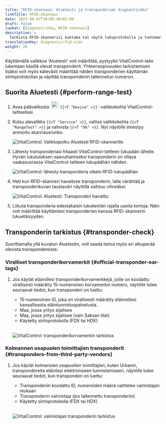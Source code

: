 ```yaml
---
title: "RFID-skannaus: Aluetesti ja transponderien diagnostiikka"
linkTitle: RFID-skannaus
date: 2023-08-07T10:09:46+02:00
draft: false
luokat: [Diagnostiikka, RFID-skannaus]
description: >
  Tarkista RFID-skannerisi kantama tai näytä lukuprotokolla ja tuntemattomien transponderien tallennetut numerot.
translationKey: diagnosis/rfid-scan
weight: 20
---
```


Käyttämällä valikkoa 'Aluetesti' voit määrittää, pystyykö VitalControl-laite lukemaan käsillä olevat transponderit. Yhteensopivuuden tarkistamisen lisäksi voit myös kätevästi määrittää näiden transponderien käyttämän siirtoprotokollan ja näyttää transponderiin tallennetun numeron.

## Suorita Aluetesti {#perform-range-test}

1. Avaa päävalikosta &nbsp;<img src="/icons/device.svg" width="23" align="bottom" alt="Laite" /> `{{<T "Device" >}}` -valikkokohta VitalControl-laitteellasi.

1. Kutsu alavalikko `{{<T "Service" >}}`, valitse valikkokohta `{{<T "RangeTest" >}}` ja vahvista `{{<T "Ok" >}}`. Nyt näytölle ilmestyy animoitu skannausrunko.

    ![VitalControl: Valikkopolku Aluetesti RFID-skannerille](../images/rangetest.png "Aluetesti RFID-skannerille")

1.  Lähesty transponderiasi hitaasti VitalControl-laitteen lukupään lähelle. Hyvän lukutuloksen saavuttamiseksi transponderin on oltava vaakasuorassa VitalControl-laitteen lukupäähän nähden.

    ![ VitalControl: lähesty transponderia oikein RFID-lukupäähän](/images/diagnosis/transponderscan.svg "Oikea transponderin skannaus")

1. Heti kun RFID-skanneri havaitsee transponderin, laite värähtää ja transponderikuvan taustaväri näytöllä vaihtuu vihreäksi:

   ![VitalControl: Aluetesti: Transponderi havaittu](../images/transponder-detected.png "Transponderi havaittu")

1. Liikuta transponderia edestakaisin lukukentän rajalla useita kertoja. Näin voit määrittää käyttämiesi transponderien kanssa RFID-skannerin lukuetäisyyden.

## Transponderin tarkistus {#transponder-check}

Suorittamalla yllä kuvatun Aluetestin, voit saada tietoa myös eri alkuperää olevista transpondereista:

### Viralliset transponderikorvamerkit {#official-transponder-ear-tags}

1. Jos käytät eläimillesi transponderikorvamerkkejä, joille on koodattu virallisesti määrätty 15-numeroinen korvamerkin numero, näytölle tulee seuraavat tiedot, kun transponderi on luettu:

    - 15-numeroinen ID, joka on virallisesti määrätty eläimellesi kansallisesta eläintunnistuspalvelusta.
    - Maa, jossa yritys sijaitsee
    - Maa, jossa yritys sijaitsee (vain Saksan tilat)
    - Käytetty siirtoprotokolla (FDX tai HDX)
    <br>

    ![VitalControl: transponderikorvamerkin tarkistus](../images/transponder-official.png "Tietoja virallisesta transponderikorvamerkistä")

### Kolmannen osapuolen toimittajien transponderit {#transponders-from-third-party-vendors}

1. Jos käytät kolmansien osapuolien toimittajien, kuten Urbanin, transpondereita eläintesi elektroniseen tunnistamiseen, näytölle tulee seuraavat tiedot, kun transponderi on luettu:

    - Transponderiin koodattu ID, numeroiden määrä vaihtelee valmistajan mukaan
    - Transponderin valmistaja (jos tallennettu transponderiin)
    - Käytetty siirtoprotokolla (FDX tai HDX)
    <br>

    ![VitalControl: valmistajan transponderin tarkistus](../images/transponder-manufacturer.png "Tietoja valmistajan transponderista")

